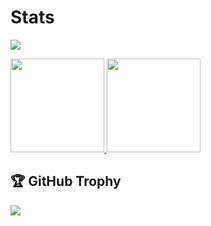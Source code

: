 
<!--
**kojilbj/kojilbj** is a ✨ _special_ ✨ repository because its `README.md` (this file) appears on your GitHub profile.

Here are some ideas to get you started:

- 🔭 I’m currently working on ...
- 🌱 I’m currently learning ...
- 👯 I’m looking to collaborate on ...
- 🤔 I’m looking for help with ...
- 💬 Ask me about ...
- 📫 How to reach me: ...
- 😄 Pronouns: ...
- ⚡ Fun fact: ...
-->
# Stats
<!-- Profile Details -->
<p align="left">
  <img src="http://github-profile-summary-cards.vercel.app/api/cards/profile-details?username=kojilbj&theme=gotham" />
</p>

<!-- Stats & Top Languages -->
<p align="left">
  <a href="https://github.com/anuraghazra/github-readme-stats">
    <img height="150" src="https://github-readme-stats.vercel.app/api?username=kojilbj&show_icons=true&include_all_commits=true&count_private=true&theme=gotham&hide_border=false" />
  </a>
  <a href="https://github.com/anuraghazra/github-readme-stats">
    <img height="150" src="https://github-readme-stats.vercel.app/api/top-langs?username=kojilbj&layout=compact&card_width=370&langs_count=6&theme=gotham&hide_border=false" />
  </a>
</p>

<!-- Trophy Section -->
## 🏆 GitHub Trophy

<p align="left">
  <img src="https://github-profile-trophy.vercel.app/?username=kojilbj&theme=onedark&no-frame=true&row=1&column=6" />
</p>
